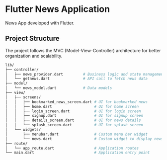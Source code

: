 # Flutter News Application

News App developed with Flutter.

## Project Structure

The project follows the MVC (Model-View-Controller) architecture for better organization and scalability.

```bash
lib/
├── controller/
│   ├── news_provider.dart         # Business logic and state management
│   └── getnews.dart               # API call to fetch news data
├── model/
│   └── news_model.dart            # Data models
├── view/
│   ├── screens/
│   │   ├── bookmarked_news_screen.dart # UI for bookmarked news
│   │   ├── home.dart                   # UI for home screen
│   │   ├── login_screen.dart           # UI for login screen
│   │   ├── signup.dart                 # UI for signup screen
│   │   ├── details_screen.dart         # UI for news details
│   │   └── splash_screen.dart          # UI for splash screen
│   └── widgets/
│       ├── menubar.dart                # Custom menu bar widget
│       └── news.dart                   # Custom widget to display news articles
├── route/
│   └── app_route.dart                  # Application routes
└── main.dart                           # Application entry point
```
